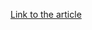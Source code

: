 [Link to the article](https://www.bitdefender.com/en-gb/blog/labs/60-hurts-per-second-how-we-got-access-to-enough-solar-power-to-run-the-united-states/)
